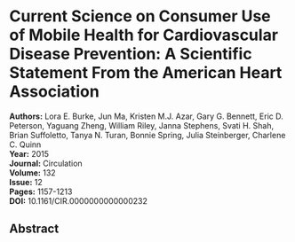 # Current Science on Consumer Use of Mobile Health for Cardiovascular Disease Prevention: A Scientific Statement From the American Heart Association

**Authors:** Lora E. Burke, Jun Ma, Kristen M.J. Azar, Gary G. Bennett, Eric D. Peterson, Yaguang Zheng, William Riley, Janna Stephens, Svati H. Shah, Brian Suffoletto, Tanya N. Turan, Bonnie Spring, Julia Steinberger, Charlene C. Quinn  
**Year:** 2015  
**Journal:** Circulation  
**Volume:** 132  
**Issue:** 12  
**Pages:** 1157-1213  
**DOI:** 10.1161/CIR.0000000000000232  

## Abstract


